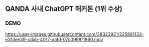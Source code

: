 ## QANDA 사내 ChatGPT 해커톤 (1위 수상)

### DEMO

https://user-images.githubusercontent.com/38323921/225881133-e31dee39-cdab-4017-aafd-07c0998f1860.mov

